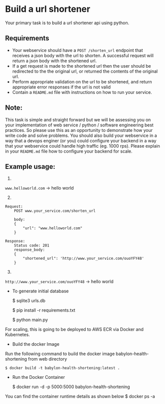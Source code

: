 # Build a url shortener

Your primary task is to build a url shortener api using python.

## Requirements

- Your webservice should have a `POST /shorten_url` endpoint that receives a json body with the url to shorten. A successful request will return a json body with the shortened url. 
- If a get request is made to the shortened url then the user should be redirected to the the original url, or returned the contents of the original url.
- Perform appropriate validation on the url to be shortened, and return appropriate error responses if the url is not valid
- Contain a `README.md` file with instructions on how to run your service.

## Note:
This task is simple and straight forward but we will be assessing you on your implementation of web service / python / software engineering best practices. 
So please use this as an opportunity to demonstrate how your write code and solve problems. You should also build your webservice in a way that a devops enginer (or you) could configure your backend in a way that your webservice could handle high traffic (eg. 1000 rps). 
Please explain in your `README.md` file how to configure your backend for scale.

## Example usage:

1)

`www.helloworld.com` -> <html><body> hello world </body> </html>

2)
```
Request:
    POST www.your_service.com/shorten_url

    body:
    {
        "url": "www.helloworld.com"
    }

Response: 
    Status code: 201
    response_body:
    {
        "shortened_url": 'http://www.your_service.com/ouoYFY48'
    }
```
3)

`http://www.your_service.com/ouoYFY48` -> <html><body> hello world </body> </html>

- To generate initial database

    $ sqlite3 urls.db

    $ pip install -r requirements.txt

    $ python main.py

For scaling, this is going to be deployed to AWS ECR via Docker and Kubernetes.
 
- Build the docker Image

Run the following command to build the docker image babylon-health-shortening from web directory

    $ docker build -t babylon-health-shortening:latest .

- Run the Docker Container

    $ docker run -d -p 5000:5000 babylon-health-shortening

You can find the container runtime details as shown below
    $ docker ps -a


